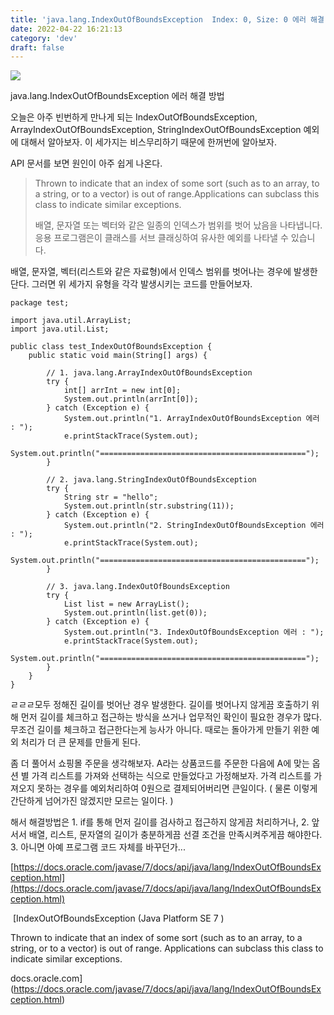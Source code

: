 ```yaml
---
title: 'java.lang.IndexOutOfBoundsException  Index: 0, Size: 0 에러 해결 방법( ArrayIndexOutOfBoundsException, StringIndexOutOfBoundsException)'
date: 2022-04-22 16:21:13
category: 'dev'
draft: false
---
```


![](https://blog.kakaocdn.net/dn/cjrGAo/btqAlZfkxiq/jk0KFpPKsKKbEAtI6ugWg1/img.png)

java.lang.IndexOutOfBoundsException 에러 해결 방법

오늘은 아주 빈번하게 만나게 되는 IndexOutOfBoundsException, ArrayIndexOutOfBoundsException, StringIndexOutOfBoundsException 예외에 대해서 알아보자. 이 세가지는 비스무리하기 때문에 한꺼번에 알아보자.

API 문서를 보면 원인이 아주 쉽게 나온다.

> Thrown to indicate that an index of some sort (such as to an array, to a string, or to a vector) is out of range.Applications can subclass this class to indicate similar exceptions.  
>   
> 배열, 문자열 또는 벡터와 같은 일종의 인덱스가 범위를 벗어 났음을 나타냅니다. 응용 프로그램은이 클래스를 서브 클래싱하여 유사한 예외를 나타낼 수 있습니다.

배열, 문자열, 벡터(리스트와 같은 자료형)에서 인덱스 범위를 벗어나는 경우에 발생한단다. 그러면 위 세가지 유형을 각각 발생시키는 코드를 만들어보자.

    package test;
    
    import java.util.ArrayList;
    import java.util.List;
    
    public class test_IndexOutOfBoundsException {
    	public static void main(String[] args) {
    		
    		// 1. java.lang.ArrayIndexOutOfBoundsException
    		try {			
    			int[] arrInt = new int[0];
    			System.out.println(arrInt[0]);
    		} catch (Exception e) {
    			System.out.println("1. ArrayIndexOutOfBoundsException 에러 : ");
    			e.printStackTrace(System.out);
    			System.out.println("==============================================");
    		}
    		
    		// 2. java.lang.StringIndexOutOfBoundsException
    		try {
    			String str = "hello";
    			System.out.println(str.substring(11));
    		} catch (Exception e) {
    			System.out.println("2. StringIndexOutOfBoundsException 에러 : ");
    			e.printStackTrace(System.out);
    			System.out.println("==============================================");
    		}
    		
    		// 3. java.lang.IndexOutOfBoundsException
    		try {
    			List list = new ArrayList();
    			System.out.println(list.get(0));			
    		} catch (Exception e) {
    			System.out.println("3. IndexOutOfBoundsException 에러 : ");
    			e.printStackTrace(System.out);
    			System.out.println("==============================================");
    		}
    	}	
    }
    

ㄹㄹㄹ모두 정해진 길이를 벗어난 경우 발생한다. 길이를 벗어나지 않게끔 호출하기 위해 먼저 길이를 체크하고 접근하는 방식을 쓰거나 업무적인 확인이 필요한 경우가 많다. 무조건 길이를 체크하고 접근한다는게 능사가 아니다. 때로는 돌아가게 만들기 위한 예외 처리가 더 큰 문제를 만들게 된다.

좀 더 풀어서 쇼핑몰 주문을 생각해보자. A라는 상품코드를 주문한 다음에 A에 맞는 옵션 별 가격 리스트를 가져와 선택하는 식으로 만들었다고 가정해보자. 가격 리스트를 가져오지 못하는 경우를 예외처리하여 0원으로 결제되어버리면 큰일이다. ( 물론 이렇게 간단하게 넘어가진 않겠지만 모르는 일이다. ) 

해서 해결방법은 1. if를 통해 먼저 길이를 검사하고 접근하지 않게끔 처리하거나, 2. 앞서서 배열, 리스트, 문자열의 길이가 충분하게끔 선결 조건을 만족시켜주게끔 해야한다. 3. 아니면 아예 프로그램 코드 자체를 바꾸던가...

[https://docs.oracle.com/javase/7/docs/api/java/lang/IndexOutOfBoundsException.html](https://docs.oracle.com/javase/7/docs/api/java/lang/IndexOutOfBoundsException.html)

 [IndexOutOfBoundsException (Java Platform SE 7 )

Thrown to indicate that an index of some sort (such as to an array, to a string, or to a vector) is out of range. Applications can subclass this class to indicate similar exceptions.

docs.oracle.com](https://docs.oracle.com/javase/7/docs/api/java/lang/IndexOutOfBoundsException.html)
